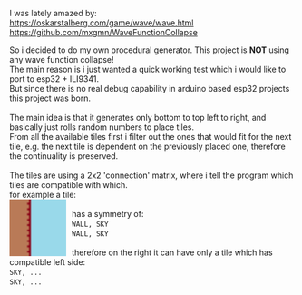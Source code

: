 I was lately amazed by:\
https://oskarstalberg.com/game/wave/wave.html \
https://github.com/mxgmn/WaveFunctionCollapse

So i decided to do my own procedural generator. This project is **NOT** using any wave function collapse!\
The main reason is i just wanted a quick working test which i would like to port to esp32 + ILI9341.\
But since there is no real debug capability in arduino based esp32 projects this project was born.\
\
The main idea is that it generates only bottom to top left to right, and basically just rolls random numbers to place tiles.\
From all the available tiles first i filter out the ones that would fit for the next tile, e.g. the next tile is dependent on the previously placed one, therefore the continuality is preserved.\
\
The tiles are using a 2x2 'connection' matrix, where i tell the program which tiles are compatible with which.\
for example a tile:\
<img src="TileTest\tiles\wall_L.png"
     alt="Left Wall"
     width="100"
     style="float: left; margin-right: 10px;" />\
has a symmetry of:\
`WALL, SKY`\
`WALL, SKY`\
\
therefore on the right it can have only a tile which has compatible left side:\
`SKY, ...`\
`SKY, ...`
